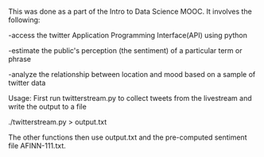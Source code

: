 This was done as a part of the Intro to Data Science MOOC. It involves the following:

-access the twitter Application Programming Interface(API) using python

-estimate the public's perception (the sentiment) of a particular term or phrase

-analyze the relationship between location and mood based on a sample of twitter data

Usage:
First run twitterstream.py to collect tweets from the livestream and write the output to a file

./twitterstream.py > output.txt

The other functions then use output.txt and the pre-computed sentiment file AFINN-111.txt.

